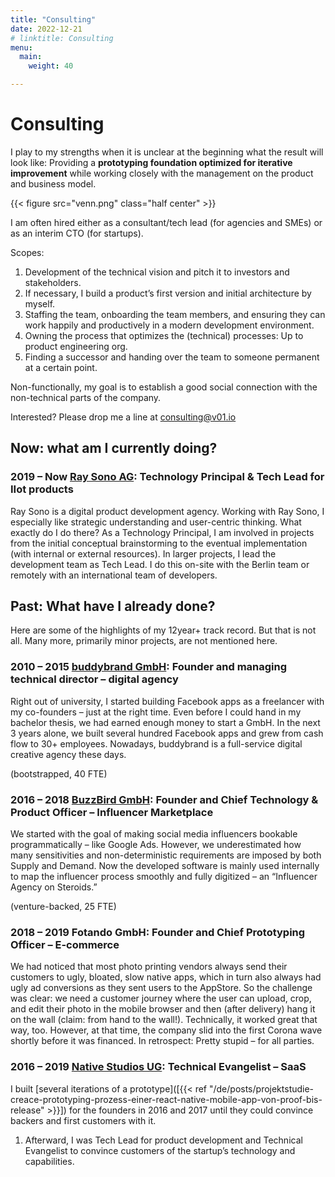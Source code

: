 ```yaml
---
title: "Consulting"
date: 2022-12-21
# linktitle: Consulting
menu:
  main:
    weight: 40

---
```


# Consulting

I play to my strengths when it is unclear at the beginning what the result will look like: Providing a **prototyping foundation optimized for iterative improvement** while working closely with the management on the product and business model.

{{< figure src="venn.png" class="half center" >}}


I am often hired either as a consultant/tech lead (for agencies and SMEs) or as an interim CTO (for startups).

Scopes:

1. Development of the technical vision and pitch it to investors and stakeholders.
2. If necessary, I build a product’s first version and initial architecture by myself.
3. Staffing the team, onboarding the team members, and ensuring they can work happily and productively in a modern development environment.
4. Owning the process that optimizes the (technical) processes: Up to product engineering org.
5. Finding a successor and handing over the team to someone permanent at a certain point.

Non-functionally, my goal is to establish a good social connection with the non-technical parts of the company.

Interested? Please drop me a line at [consulting@v01.io][1]

## Now: what am I currently doing?

### 2019 – Now [Ray Sono AG][2]: Technology Principal & Tech Lead for IIot products

Ray Sono is a digital product development agency. Working with Ray Sono, I especially like strategic understanding and user-centric thinking. What exactly do I do there? As a Technology Principal, I am involved in projects from the initial conceptual brainstorming to the eventual implementation (with internal or external resources). In larger projects, I lead the development team as Tech Lead. I do this on-site with the Berlin team or remotely with an international team of developers.

## Past: What have I already done?

Here are some of the highlights of my 12year+ track record. But that is not all. Many more, primarily minor projects, are not mentioned here.

### 2010 – 2015 [buddybrand GmbH][3]: Founder and managing technical director – digital agency

Right out of university, I started building Facebook apps as a freelancer with my co-founders – just at the right time. Even before I could hand in my bachelor thesis, we had earned enough money to start a GmbH. In the next 3 years alone, we built several hundred Facebook apps and grew from cash flow to 30+ employees. Nowadays, buddybrand is a full-service digital creative agency these days.

(bootstrapped, 40 FTE)

### 2016 – 2018 [BuzzBird GmbH][4]: Founder and Chief Technology & Product Officer – Influencer Marketplace

We started with the goal of making social media influencers bookable programmatically – like Google Ads. However, we underestimated how many sensitivities and non-deterministic requirements are imposed by both Supply and Demand. Now the developed software is mainly used internally to map the influencer process smoothly and fully digitized – an “Influencer Agency on Steroids.”

(venture-backed, 25 FTE)

### 2018 – 2019 Fotando GmbH: Founder and Chief Prototyping Officer – E-commerce

We had noticed that most photo printing vendors always send their customers to ugly, bloated, slow native apps, which in turn also always had ugly ad conversions as they sent users to the AppStore. So the challenge was clear: we need a customer journey where the user can upload, crop, and edit their photo in the mobile browser and then (after delivery) hang it on the wall (claim: from hand to the wall!). Technically, it worked great that way, too. However, at that time, the company slid into the first Corona wave shortly before it was financed. In retrospect: Pretty stupid – for all parties.

### 2016 – 2019 [Native Studios UG][5]: Technical Evangelist – SaaS

I built [several iterations of a prototype]([{{< ref "/de/posts/projektstudie-creace-prototyping-prozess-einer-react-native-mobile-app-von-proof-bis-release" >}}]) for the founders in 2016 and 2017 until they could convince backers and first customers with it.

1. Afterward, I was Tech Lead for product development and Technical Evangelist to convince customers of the startup’s technology and capabilities.

[1]: mailto:consulting@v01.io
[2]: https://www.raysono.com/
[3]: https://buddybrand.com/
[4]: https://www.buzzbird.de/
[5]: https://www.native-studios.com/
